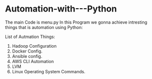# Automation-with---Python
The main Code is menu.py 
In this Program we gonna achieve intresting things that is automation using Python:

List of Autmation Things:

1. Hadoop Configuration
2. Docker Config.
3. Ansible config.
4. AWS CLI Automation
5. LVM 
6. Linux Operating System Commands.
